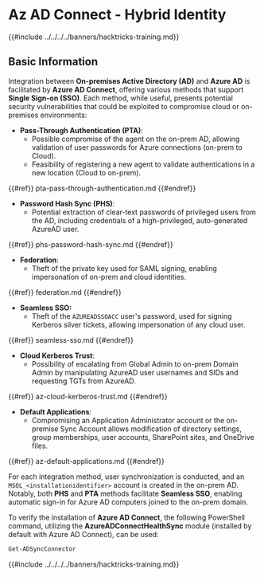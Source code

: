 # Az AD Connect - Hybrid Identity

{{#include ../../../../banners/hacktricks-training.md}}

## Basic Information

Integration between **On-premises Active Directory (AD)** and **Azure AD** is facilitated by **Azure AD Connect**, offering various methods that support **Single Sign-on (SSO)**. Each method, while useful, presents potential security vulnerabilities that could be exploited to compromise cloud or on-premises environments:

- **Pass-Through Authentication (PTA)**:
  - Possible compromise of the agent on the on-prem AD, allowing validation of user passwords for Azure connections (on-prem to Cloud).
  - Feasibility of registering a new agent to validate authentications in a new location (Cloud to on-prem).

{{#ref}}
pta-pass-through-authentication.md
{{#endref}}

- **Password Hash Sync (PHS)**:
  - Potential extraction of clear-text passwords of privileged users from the AD, including credentials of a high-privileged, auto-generated AzureAD user.

{{#ref}}
phs-password-hash-sync.md
{{#endref}}

- **Federation**:
  - Theft of the private key used for SAML signing, enabling impersonation of on-prem and cloud identities.

{{#ref}}
federation.md
{{#endref}}

- **Seamless SSO:**
  - Theft of the `AZUREADSSOACC` user's password, used for signing Kerberos silver tickets, allowing impersonation of any cloud user.

{{#ref}}
seamless-sso.md
{{#endref}}

- **Cloud Kerberos Trust**:
  - Possibility of escalating from Global Admin to on-prem Domain Admin by manipulating AzureAD user usernames and SIDs and requesting TGTs from AzureAD.

{{#ref}}
az-cloud-kerberos-trust.md
{{#endref}}

- **Default Applications**:
  - Compromising an Application Administrator account or the on-premise Sync Account allows modification of directory settings, group memberships, user accounts, SharePoint sites, and OneDrive files.

{{#ref}}
az-default-applications.md
{{#endref}}

For each integration method, user synchronization is conducted, and an `MSOL_<installationidentifier>` account is created in the on-prem AD. Notably, both **PHS** and **PTA** methods facilitate **Seamless SSO**, enabling automatic sign-in for Azure AD computers joined to the on-prem domain.

To verify the installation of **Azure AD Connect**, the following PowerShell command, utilizing the **AzureADConnectHealthSync** module (installed by default with Azure AD Connect), can be used:

```powershell
Get-ADSyncConnector
```

{{#include ../../../../banners/hacktricks-training.md}}





